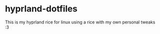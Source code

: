 # hyprland-dotfiles
This is my hyprland rice for linux using a rice with my own personal tweaks :3 
